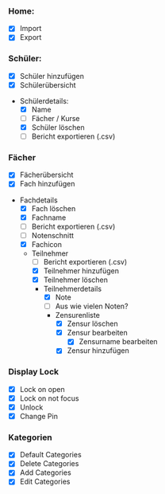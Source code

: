 ### Home:
- [x] Import
- [x] Export

### Schüler:
- [x] Schüler hinzufügen
- [x] Schülerübersicht
- Schülerdetails:
  - [x] Name
  - [ ] Fächer / Kurse
  - [x] Schüler löschen
  - [ ] Bericht exportieren (.csv)

### Fächer
- [x] Fächerübersicht
- [x] Fach hinzufügen
- Fachdetails
  - [x] Fach löschen
  - [x] Fachname
  - [ ] Bericht exportieren (.csv)
  - [ ] Notenschnitt
  - [x] Fachicon
  - Teilnehmer
    - [ ] Bericht exportieren (.csv)
    - [x] Teilnehmer hinzufügen
    - [x] Teilnehmer löschen
    - Teilnehmerdetails
      - [x] Note
      - [ ] Aus wie vielen Noten?
      - Zensurenliste
        - [x] Zensur löschen
        - [x] Zensur bearbeiten
		    - [x] Zensurname bearbeiten
        - [x] Zensur hinzufügen

### Display Lock
- [x] Lock on open
- [x] Lock on not focus
- [x] Unlock
- [x] Change Pin

### Kategorien
- [x] Default Categories
- [x] Delete Categories
- [x] Add Categories
- [x] Edit Categories
